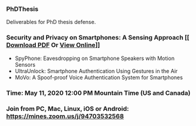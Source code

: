 ### PhDThesis
Deliverables for PhD thesis defense.
### Security and Privacy on Smartphones: A Sensing Approach [[ [Download PDF](https://github.com/miligithub/PhDThesis/raw/master/Paper/MingPhDThesis.pdf) Or [View Online](https://docs.google.com/viewer?url=https://github.com/miligithub/PhDThesis/raw/master/Paper/MingPhDThesis.pdf)]] 
- SpyPhone: Eavesdropping on Smartphone Speakers with Motion Sensors
- UltraUnlock: Smartphone Authentication Using Gestures in the Air
- MoVo: A Spoof-proof Voice Authentication System for Smartphones


### Time: May 11, 2020 12:00 PM Mountain Time (US and Canada) 

### Join from PC, Mac, Linux, iOS or Android: https://mines.zoom.us/j/94703532568


